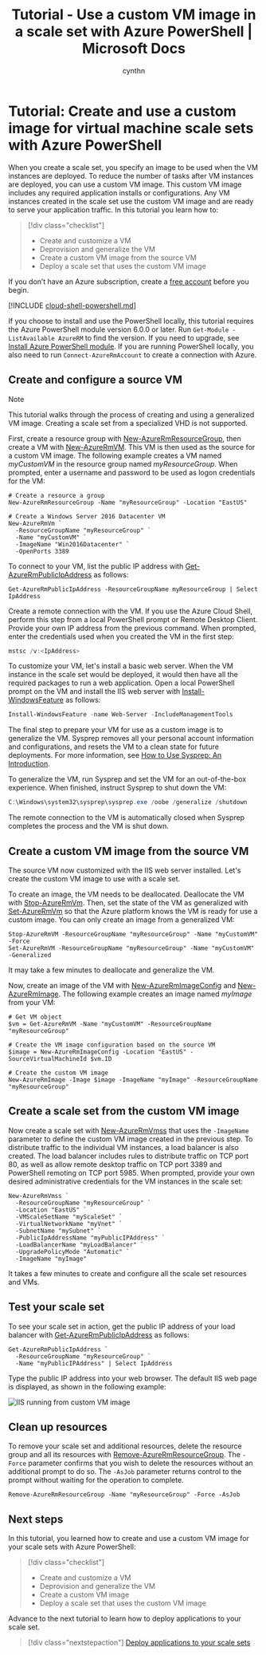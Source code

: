 ﻿---
title: Tutorial - Use a custom VM image in a scale set with Azure PowerShell | Microsoft Docs
description: Learn how to use Azure PowerShell to create a custom VM image that you can use to deploy a virtual machine scale set
services: virtual-machine-scale-sets
documentationcenter: ''
author: cynthn
manager: jeconnoc
editor: ''
tags: azure-resource-manager

ms.assetid: 
ms.service: virtual-machine-scale-sets
ms.workload: na
ms.tgt_pltfrm: na
ms.devlang: na
ms.topic: tutorial
ms.date: 03/27/2018
ms.author: cynthn
ms.custom: mvc

---
# Tutorial: Create and use a custom image for virtual machine scale sets with Azure PowerShell
When you create a scale set, you specify an image to be used when the VM instances are deployed. To reduce the number of tasks after VM instances are deployed, you can use a custom VM image. This custom VM image includes any required application installs or configurations. Any VM instances created in the scale set use the custom VM image and are ready to serve your application traffic. In this tutorial you learn how to:

> [!div class="checklist"]
> * Create and customize a VM
> * Deprovision and generalize the VM
> * Create a custom VM image from the source VM
> * Deploy a scale set that uses the custom VM image

If you don’t have an Azure subscription, create a [free account](https://azure.microsoft.com/free/?WT.mc_id=A261C142F) before you begin.

[!INCLUDE [cloud-shell-powershell.md](../../includes/cloud-shell-powershell.md)]

If you choose to install and use the PowerShell locally, this tutorial requires the Azure PowerShell module version 6.0.0 or later. Run `Get-Module -ListAvailable AzureRM` to find the version. If you need to upgrade, see [Install Azure PowerShell module](/powershell/azure/azurerm/install-azurerm-ps). If you are running PowerShell locally, you also need to run `Connect-AzureRmAccount` to create a connection with Azure. 


## Create and configure a source VM

>[!NOTE]
> This tutorial walks through the process of creating and using a generalized VM image. Creating a scale set from a specialized VHD is not supported.

First, create a resource group with [New-AzureRmResourceGroup](/powershell/module/azurerm.resources/new-azurermresourcegroup), then create a VM with [New-AzureRmVM](/powershell/module/azurerm.compute/new-azurermvm). This VM is then used as the source for a custom VM image. The following example creates a VM named *myCustomVM* in the resource group named *myResourceGroup*. When prompted, enter a username and password to be used as logon credentials for the VM:

```azurepowershell-interactive
# Create a resource a group
New-AzureRmResourceGroup -Name "myResourceGroup" -Location "EastUS"

# Create a Windows Server 2016 Datacenter VM
New-AzureRmVm `
  -ResourceGroupName "myResourceGroup" `
  -Name "myCustomVM" `
  -ImageName "Win2016Datacenter" `
  -OpenPorts 3389
```

To connect to your VM, list the public IP address with  [Get-AzureRmPublicIpAddress](/powershell/module/azurerm.network/get-azurermpublicipaddress) as follows:

```azurepowershell-interactive
Get-AzureRmPublicIpAddress -ResourceGroupName myResourceGroup | Select IpAddress
```

Create a remote connection with the VM. If you use the Azure Cloud Shell, perform this step from a local PowerShell prompt or Remote Desktop Client. Provide your own IP address from the previous command. When prompted, enter the credentials used when you created the VM in the first step:

```powershell
mstsc /v:<IpAddress>
```

To customize your VM, let's install a basic web server. When the VM instance in the scale set would be deployed, it would then have all the required packages to run a web application. Open a local PowerShell prompt on the VM and install the IIS web server with [Install-WindowsFeature](/powershell/module/servermanager/install-windowsfeature) as follows:

```powershell
Install-WindowsFeature -name Web-Server -IncludeManagementTools
```

The final step to prepare your VM for use as a custom image is to generalize the VM. Sysprep removes all your personal account information and configurations, and resets the VM to a clean state for future deployments. For more information, see [How to Use Sysprep: An Introduction](https://technet.microsoft.com/library/bb457073.aspx).

To generalize the VM, run Sysprep and set the VM for an out-of-the-box experience. When finished, instruct Sysprep to shut down the VM:

```powershell
C:\Windows\system32\sysprep\sysprep.exe /oobe /generalize /shutdown
```

The remote connection to the VM is automatically closed when Sysprep completes the process and the VM is shut down.


## Create a custom VM image from the source VM
The source VM now customized with the IIS web server installed. Let's create the custom VM image to use with a scale set.

To create an image, the VM needs to be deallocated. Deallocate the VM with [Stop-AzureRmVm](/powershell/module/azurerm.compute/stop-azurermvm). Then, set the state of the VM as generalized with [Set-AzureRmVm](/powershell/module/azurerm.compute/set-azurermvm) so that the Azure platform knows the VM is ready for use a custom image. You can only create an image from a generalized VM:

```azurepowershell-interactive
Stop-AzureRmVM -ResourceGroupName "myResourceGroup" -Name "myCustomVM" -Force
Set-AzureRmVM -ResourceGroupName "myResourceGroup" -Name "myCustomVM" -Generalized
```

It may take a few minutes to deallocate and generalize the VM.

Now, create an image of the VM with [New-AzureRmImageConfig](/powershell/module/azurerm.compute/new-azurermimageconfig) and [New-AzureRmImage](/powershell/module/azurerm.compute/new-azurermimage). The following example creates an image named *myImage* from your VM:

```azurepowershell-interactive
# Get VM object
$vm = Get-AzureRmVM -Name "myCustomVM" -ResourceGroupName "myResourceGroup"

# Create the VM image configuration based on the source VM
$image = New-AzureRmImageConfig -Location "EastUS" -SourceVirtualMachineId $vm.ID 

# Create the custom VM image
New-AzureRmImage -Image $image -ImageName "myImage" -ResourceGroupName "myResourceGroup"
```


## Create a scale set from the custom VM image
Now create a scale set with [New-AzureRmVmss](/powershell/module/azurerm.compute/new-azurermvmss) that uses the `-ImageName` parameter to define the custom VM image created in the previous step. To distribute traffic to the individual VM instances, a load balancer is also created. The load balancer includes rules to distribute traffic on TCP port 80, as well as allow remote desktop traffic on TCP port 3389 and PowerShell remoting on TCP port 5985. When prompted, provide your own desired administrative credentials for the VM instances in the scale set:

```azurepowershell-interactive
New-AzureRmVmss `
  -ResourceGroupName "myResourceGroup" `
  -Location "EastUS" `
  -VMScaleSetName "myScaleSet" `
  -VirtualNetworkName "myVnet" `
  -SubnetName "mySubnet" `
  -PublicIpAddressName "myPublicIPAddress" `
  -LoadBalancerName "myLoadBalancer" `
  -UpgradePolicyMode "Automatic" `
  -ImageName "myImage"
```

It takes a few minutes to create and configure all the scale set resources and VMs.


## Test your scale set
To see your scale set in action, get the public IP address of your load balancer with [Get-AzureRmPublicIpAddress](/powershell/module/AzureRM.Network/Get-AzureRmPublicIpAddress) as follows:

```azurepowershell-interactive
Get-AzureRmPublicIpAddress `
  -ResourceGroupName "myResourceGroup" `
  -Name "myPublicIPAddress" | Select IpAddress
```

Type the public IP address into your web browser. The default IIS web page is displayed, as shown in the following example:

![IIS running from custom VM image](media/tutorial-use-custom-image-powershell/default-iis-website.png)


## Clean up resources
To remove your scale set and additional resources, delete the resource group and all its resources with [Remove-AzureRmResourceGroup](/powershell/module/azurerm.resources/remove-azurermresourcegroup). The `-Force` parameter confirms that you wish to delete the resources without an additional prompt to do so. The `-AsJob` parameter returns control to the prompt without waiting for the operation to complete.

```azurepowershell-interactive
Remove-AzureRmResourceGroup -Name "myResourceGroup" -Force -AsJob
```


## Next steps
In this tutorial, you learned how to create and use a custom VM image for your scale sets with Azure PowerShell:

> [!div class="checklist"]
> * Create and customize a VM
> * Deprovision and generalize the VM
> * Create a custom VM image
> * Deploy a scale set that uses the custom VM image

Advance to the next tutorial to learn how to deploy applications to your scale set.

> [!div class="nextstepaction"]
> [Deploy applications to your scale sets](tutorial-install-apps-powershell.md)
